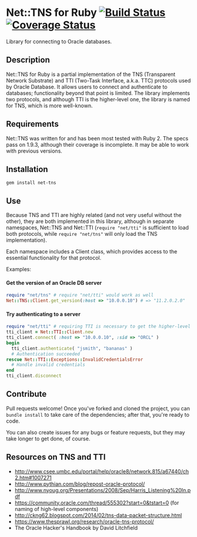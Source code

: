 # Net::TNS for Ruby [![Build Status](https://travis-ci.org/SpiderLabs/net-tns.svg?branch=master)](https://travis-ci.org/SpiderLabs/net-tns) [![Coverage Status](https://coveralls.io/repos/SpiderLabs/net-tns/badge.svg?branch=master&service=github)](https://coveralls.io/github/SpiderLabs/net-tns?branch=master)

Library for connecting to Oracle databases.

## Description

Net::TNS for Ruby is a partial implementation of the TNS (Transparent Network Substrate) and TTI (Two-Task Interface, a.k.a. TTC) protocols used by Oracle Database. It allows users to connect and authenticate to databases; functionality beyond that point is limited. The library implements two protocols, and although TTI is the higher-level one, the library is named for TNS, which is more well-known.

## Requirements

Net::TNS was written for and has been most tested with Ruby 2. The specs pass on 1.9.3, although their coverage is incomplete. It may be able to work with previous versions.

## Installation

```gem install net-tns```

## Use

Because TNS and TTI are highly related (and not very useful without the other), they are both implemented in this library, although in separate namespaces, Net::TNS and Net::TTI (```require "net/tti"``` is sufficient to load both protocols, while ```require "net/tns"``` will only load the TNS implementation).

Each namespace includes a Client class, which provides access to the essential functionality for that protocol.

Examples:

#### Get the version of an Oracle DB server

```ruby
require "net/tns" # require "net/tti" would work as well
Net::TNS::Client.get_version(:host => "10.0.0.10") # => "11.2.0.2.0"
```

#### Try authenticating to a server

```ruby
require "net/tti" # requiring TTI is necessary to get the higher-level functionality
tti_client = Net::TTI::Client.new
tti_client.connect( :host => "10.0.0.10", :sid => "ORCL" )
begin
  tti_client.authenticate( "jsmith", "bananas" )
  # Authentication succeeded
rescue Net::TTI::Exceptions::InvalidCredentialsError
  # Handle invalid credentials
end
tti_client.disconnect
```

## Contribute

Pull requests welcome! Once you've forked and cloned the project, you can ```bundle install``` to take care of the dependencies; after that, you're ready to code.

You can also create issues for any bugs or feature requests, but they may take longer to get done, of course.

## Resources on TNS and TTI

* http://www.csee.umbc.edu/portal/help/oracle8/network.815/a67440/ch2.htm#1007271
* http://www.pythian.com/blog/repost-oracle-protocol/
* http://www.nyoug.org/Presentations/2008/Sep/Harris_Listening%20In.pdf
* https://community.oracle.com/thread/555302?start=0&tstart=0 (for naming of high-level components)
* http://ckng62.blogspot.com/2014/02/tns-data-packet-structure.html
* https://www.thesprawl.org/research/oracle-tns-protocol/
* The Oracle Hacker's Handbook by David Litchfield
